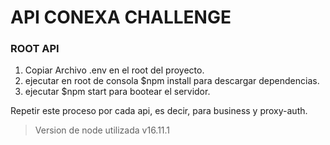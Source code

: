 # API CONEXA CHALLENGE

### ROOT API

1. Copiar Archivo .env en el root del proyecto.
2. ejecutar en root de consola $npm install para descargar dependencias.
3. ejecutar $npm start para bootear el servidor.

Repetir este proceso por cada api, es decir, para business y proxy-auth.


> Version de node utilizada v16.11.1